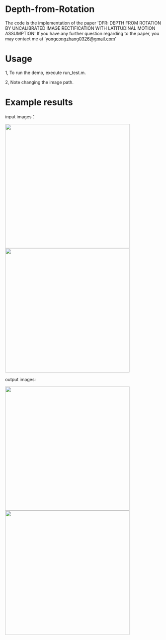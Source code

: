 # Depth-from-Rotation
The code is the implementation of the paper 'DFR: DEPTH FROM ROTATION BY UNCALIBRATED IMAGE RECTIFICATION WITH LATITUDINAL MOTION ASSUMPTION'
If you have any further question regarding to the paper, you may contact me at 'yongcongzhang0326@gmail.com'
# Usage
1, To run the demo, execute run_test.m. 

2, Note changing the image path.
# Example results
input images：

<img src="https://github.com/zhangtaxue/DFR/blob/master/test_picture/street1.jpg" width="400" height="400"><img src="https://github.com/zhangtaxue/DFR/blob/master/test_picture/street2.jpg" width="400" height="400">

output images:

<img src="https://github.com/zhangtaxue/DFR/blob/master/result_street1.jpg" width="400" height="400"><img src="https://github.com/zhangtaxue/DFR/blob/master/result_street2.jpg" width="400" height="400">

